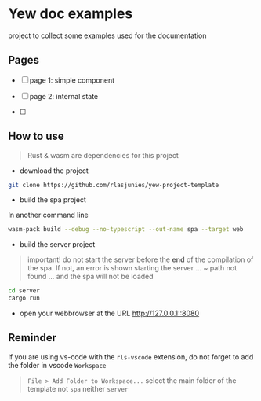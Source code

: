 # Yew doc examples

project to collect some examples used for the documentation

## Pages

- [ ] page 1: simple component
- [ ] page 2: internal state

- [ ]  

## How to use

> Rust & wasm are dependencies for this project

- download the project

```bash
git clone https://github.com/rlasjunies/yew-project-template

```

- build the spa project

In another command line

```bash
wasm-pack build --debug --no-typescript --out-name spa --target web
```

- build the server project

> important! do not start the server before the **end** of the compilation of the spa. If not, an error is shown starting the server ... ~ path not found ... and the spa will not be loaded

```bash
cd server
cargo run
```

- open your webbrowser at the URL <http://127.0.0.1::8080>

## Reminder

If you are using vs-code with the `rls-vscode` extension, do not forget to add the folder in vscode `Workspace`

> `File > Add Folder to Workspace...` select the main folder of the template not `spa` neither `server`
